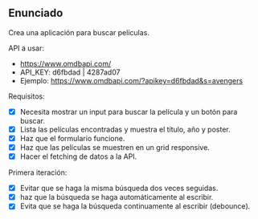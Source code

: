 ## Enunciado

Crea una aplicación para buscar películas.

API a usar:

- https://www.omdbapi.com/
- API_KEY: d6fbdad | 4287ad07
- Ejemplo: https://www.omdbapi.com/?apikey=d6fbdad&s=avengers

Requisitos:

- [X] Necesita mostrar un input para buscar la película y un botón para buscar.
- [X] Lista las películas encontradas y muestra el título, año y poster.
- [X] Haz que el formulario funcione.
- [X] Haz que las películas se muestren en un grid responsive.
- [X] Hacer el fetching de datos a la API.

Primera iteración:

- [X] Evitar que se haga la misma búsqueda dos veces seguidas.
- [X] haz que la búsqueda se haga automáticamente al escribir.
- [X] Evita que se haga la búsqueda continuamente al escribir (debounce).
